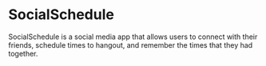 # SocialSchedule
SocialSchedule is a social media app that allows users to connect with their friends, schedule times to hangout, and remember the times that they had together.
